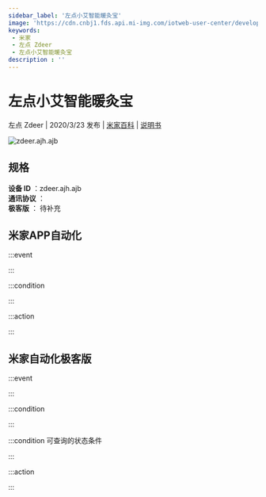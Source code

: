```yaml
---
sidebar_label: '左点小艾智能暖灸宝'
image: 'https://cdn.cnbj1.fds.api.mi-img.com/iotweb-user-center/developer_1679047653946zW3rzWf7.png?GalaxyAccessKeyId=AKVGLQWBOVIRQ3XLEW&Expires=9223372036854775807&Signature=CA0hor8ydYlzKeLThIU9/3KPQ7w='
keywords: 
 - 米家
 - 左点 Zdeer
 - 左点小艾智能暖灸宝
description : ''
---
```

# 左点小艾智能暖灸宝

左点 Zdeer | 2020/3/23 发布 | [米家百科](https://home.mi.com/webapp/content/baike/product/index.html?model=zdeer.ajh.ajb) | [说明书](https://home.mi.com/views/introduction.html?model=zdeer.ajh.ajb&region=cn)

![zdeer.ajh.ajb](https://cdn.cnbj1.fds.api.mi-img.com/iotweb-user-center/developer_1679047653946zW3rzWf7.png?GalaxyAccessKeyId=AKVGLQWBOVIRQ3XLEW&Expires=9223372036854775807&Signature=CA0hor8ydYlzKeLThIU9/3KPQ7w=)

## 规格  
> 
**设备 ID** ：zdeer.ajh.ajb  
**通讯协议** ：  
**极客版**  ： 待补充 


## 米家APP自动化  

:::event  

:::

:::condition  

:::

:::action   

:::

## 米家自动化极客版  

:::event  

:::

:::condition  

:::

:::condition 可查询的状态条件  

:::

:::action  

:::

        
